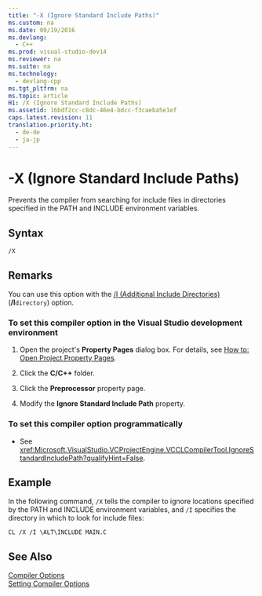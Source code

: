 ```yaml
---
title: "-X (Ignore Standard Include Paths)"
ms.custom: na
ms.date: 09/19/2016
ms.devlang: 
  - C++
ms.prod: visual-studio-dev14
ms.reviewer: na
ms.suite: na
ms.technology: 
  - devlang-cpp
ms.tgt_pltfrm: na
ms.topic: article
H1: /X (Ignore Standard Include Paths)
ms.assetid: 16bdf2cc-c8dc-46e4-bdcc-f3caeba5e1ef
caps.latest.revision: 11
translation.priority.ht: 
  - de-de
  - ja-jp
---
```

# -X (Ignore Standard Include Paths)
Prevents the compiler from searching for include files in directories specified in the PATH and INCLUDE environment variables.  
  
## Syntax  
  
```  
/X  
```  
  
## Remarks  
 You can use this option with the [/I (Additional Include Directories)](../vs140/-I--Additional-Include-Directories-.md) (**/I**`directory`) option.  
  
### To set this compiler option in the Visual Studio development environment  
  
1.  Open the project's **Property Pages** dialog box. For details, see [How to: Open Project Property Pages](../vs140/How-to--Open-Project-Property-Pages.md).  
  
2.  Click the **C/C++** folder.  
  
3.  Click the **Preprocessor** property page.  
  
4.  Modify the **Ignore Standard Include Path** property.  
  
### To set this compiler option programmatically  
  
-   See <xref:Microsoft.VisualStudio.VCProjectEngine.VCCLCompilerTool.IgnoreStandardIncludePath?qualifyHint=False>.  
  
## Example  
 In the following command, `/X` tells the compiler to ignore locations specified by the PATH and INCLUDE environment variables, and `/I` specifies the directory in which to look for include files:  
  
```  
CL /X /I \ALT\INCLUDE MAIN.C  
```  
  
## See Also  
 [Compiler Options](../vs140/Compiler-Options.md)   
 [Setting Compiler Options](../vs140/Setting-Compiler-Options.md)